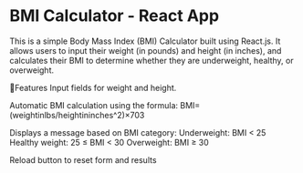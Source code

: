 #  BMI Calculator - React App

This is a simple Body Mass Index (BMI) Calculator built using React.js. It allows users to input their weight (in pounds) and height (in inches), and calculates their BMI to determine whether they are underweight, healthy, or overweight.

🚀Features
 Input fields for weight and height.
 
 Automatic BMI calculation using the formula:
 BMI=(weightinlbs/heightininches^2)×703
 
 Displays a message based on BMI category:
 Underweight: BMI < 25
 Healthy weight: 25 ≤ BMI < 30
 Overweight: BMI ≥ 30

 Reload button to reset form and results
